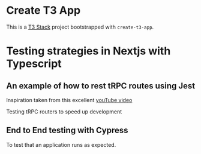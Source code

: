 # Create T3 App

This is a [T3 Stack](https://create.t3.gg/) project bootstrapped with `create-t3-app`.
# Testing strategies in Nextjs with Typescript
## An example of how to rest tRPC routes using Jest

Inspiration taken from this excellent [youTube video](https://youtu.be/YRGo1H-qNQs)

Testing tRPC routers to speed up development 

## End to End testing with Cypress

To test that an application runs as expected.
